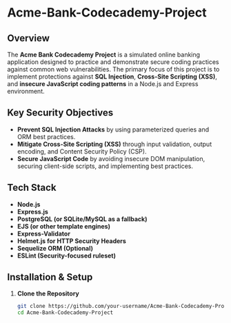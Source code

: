 # Acme-Bank-Codecademy-Project

## Overview
The **Acme Bank Codecademy Project** is a simulated online banking application designed to practice and demonstrate secure coding practices against common web vulnerabilities. The primary focus of this project is to implement protections against **SQL Injection**, **Cross-Site Scripting (XSS)**, and **insecure JavaScript coding patterns** in a Node.js and Express environment.

## Key Security Objectives
- **Prevent SQL Injection Attacks** by using parameterized queries and ORM best practices.
- **Mitigate Cross-Site Scripting (XSS)** through input validation, output encoding, and Content Security Policy (CSP).
- **Secure JavaScript Code** by avoiding insecure DOM manipulation, securing client-side scripts, and implementing best practices.

## Tech Stack
- **Node.js**
- **Express.js**
- **PostgreSQL (or SQLite/MySQL as a fallback)**
- **EJS (or other template engines)**
- **Express-Validator**
- **Helmet.js for HTTP Security Headers**
- **Sequelize ORM (Optional)**
- **ESLint (Security-focused ruleset)**

## Installation & Setup
1. **Clone the Repository**
   ```bash
   git clone https://github.com/your-username/Acme-Bank-Codecademy-Project.git
   cd Acme-Bank-Codecademy-Project
